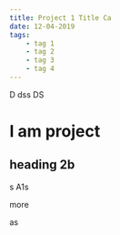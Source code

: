 ```yaml
---
title: Project 1 Title Ca
date: 12-04-2019
tags:
    - tag 1
    - tag 2
    - tag 3
    - tag 4
---
```


D
dss
DS

# I am project

## heading 2b

s
A1s

more

as